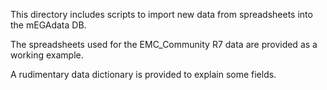This directory includes scripts to import new data from spreadsheets into the mEGAdata DB.

The spreadsheets used for the EMC_Community R7 data are provided as a working example.

A rudimentary data dictionary is provided to explain some fields.
